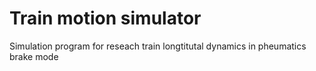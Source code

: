 # Train motion simulator

Simulation program for reseach train longtitutal dynamics in pheumatics brake mode